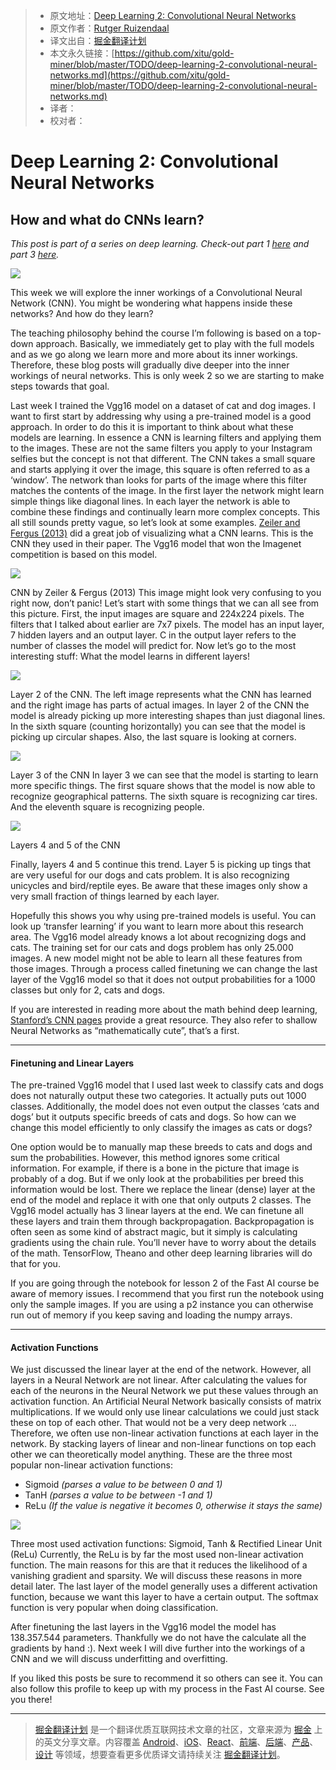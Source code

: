 
> * 原文地址：[Deep Learning 2: Convolutional Neural Networks](https://medium.com/towards-data-science/deep-learning-2-f81ebe632d5c)
> * 原文作者：[Rutger Ruizendaal](https://medium.com/@r.ruizendaal)
> * 译文出自：[掘金翻译计划](https://github.com/xitu/gold-miner)
> * 本文永久链接：[https://github.com/xitu/gold-miner/blob/master/TODO/deep-learning-2-convolutional-neural-networks.md](https://github.com/xitu/gold-miner/blob/master/TODO/deep-learning-2-convolutional-neural-networks.md)
> * 译者：
> * 校对者：

# Deep Learning 2: Convolutional Neural Networks

## How and what do CNNs learn?

*This post is part of a series on deep learning. Check-out part 1 *[*here*](https://medium.com/towards-data-science/deep-learning-1-1a7e7d9e3c07)* and part 3 *[*here*](https://medium.com/@r.ruizendaal/deep-learning-3-more-on-cnns-handling-overfitting-2bd5d99abe5d)*.*

![](https://cdn-images-1.medium.com/max/1600/1*z7hd8FZeI_eodazwIapvAw.png)

This week we will explore the inner workings of a Convolutional Neural Network (CNN). You might be wondering what happens inside these networks? And how do they learn?

The teaching philosophy behind the course I’m following is based on a top-down approach. Basically, we immediately get to play with the full models and as we go along we learn more and more about its inner workings. Therefore, these blog posts will gradually dive deeper into the inner workings of neural networks. This is only week 2 so we are starting to make steps towards that goal.

Last week I trained the Vgg16 model on a dataset of cat and dog images. I want to first start by addressing why using a pre-trained model is a good approach. In order to do this it is important to think about what these models are learning. In essence a CNN is learning filters and applying them to the images. These are not the same filters you apply to your Instagram selfies but the concept is not that different. The CNN takes a small square and starts applying it over the image, this square is often referred to as a ‘window’. The network than looks for parts of the image where this filter matches the contents of the image. In the first layer the network might learn simple things like diagonal lines. In each layer the network is able to combine these findings and continually learn more complex concepts. This all still sounds pretty vague, so let’s look at some examples. [Zeiler and Fergus (2013)](https://arxiv.org/abs/1311.2901) did a great job of visualizing what a CNN learns. This is the CNN they used in their paper. The Vgg16 model that won the Imagenet competition is based on this model.

![](https://cdn-images-1.medium.com/max/1600/1*vKyUGyRnJnZ3XOVVlvp80g.png)

CNN by Zeiler & Fergus (2013)
This image might look very confusing to you right now, don’t panic! Let’s start with some things that we can all see from this picture. First, the input images are square and 224x224 pixels. The filters that I talked about earlier are 7x7 pixels. The model has an input layer, 7 hidden layers and an output layer. C in the output layer refers to the number of classes the model will predict for. Now let’s go to the most interesting stuff: What the model learns in different layers!

![](https://cdn-images-1.medium.com/max/1600/1*k57FsdDndnfb4FendDdnAw.png)

Layer 2 of the CNN. The left image represents what the CNN has learned and the right image has parts of actual images.
In layer 2 of the CNN the model is already picking up more interesting shapes than just diagonal lines. In the sixth square (counting horizontally) you can see that the model is picking up circular shapes. Also, the last square is looking at corners.

![](https://cdn-images-1.medium.com/max/1600/1*7J5H2D0WSRBnEvI-BXfONg.png)

Layer 3 of the CNN
In layer 3 we can see that the model is starting to learn more specific things. The first square shows that the model is now able to recognize geographical patterns. The sixth square is recognizing car tires. And the eleventh square is recognizing people.

![](https://cdn-images-1.medium.com/max/2000/1*QKxqFAp83WDU94N0a7AIpg.png)

Layers 4 and 5 of the CNN

Finally, layers 4 and 5 continue this trend. Layer 5 is picking up tings that are very useful for our dogs and cats problem. It is also recognizing unicycles and bird/reptile eyes. Be aware that these images only show a very small fraction of things learned by each layer.

Hopefully this shows you why using pre-trained models is useful. You can look up ‘transfer learning’ if you want to learn more about this research area. The Vgg16 model already knows a lot about recognizing dogs and cats. The training set for our cats and dogs problem has only 25.000 images. A new model might not be able to learn all these features from those images. Through a process called finetuning we can change the last layer of the Vgg16 model so that it does not output probabilities for a 1000 classes but only for 2, cats and dogs.

If you are interested in reading more about the math behind deep learning, [Stanford’s CNN pages](http://cs231n.github.io/) provide a great resource. They also refer to shallow Neural Networks as “mathematically cute”, that’s a first.

---

#### Finetuning and Linear Layers

The pre-trained Vgg16 model that I used last week to classify cats and dogs does not naturally output these two categories. It actually puts out 1000 classes. Additionally, the model does not even output the classes ‘cats and dogs’ but it outputs specific breeds of cats and dogs. So how can we change this model efficiently to only classify the images as cats or dogs?

One option would be to manually map these breeds to cats and dogs and sum the probabilities. However, this method ignores some critical information. For example, if there is a bone in the picture that image is probably of a dog. But if we only look at the probabilities per breed this information would be lost. There we replace the linear (dense) layer at the end of the model and replace it with one that only outputs 2 classes. The Vgg16 model actually has 3 linear layers at the end. We can finetune all these layers and train them through backpropagation. Backpropagation is often seen as some kind of abstract magic, but it simply is calculating gradients using the chain rule. You’ll never have to worry about the details of the math. TensorFlow, Theano and other deep learning libraries will do that for you.

If you are going through the notebook for lesson 2 of the Fast AI course be aware of memory issues. I recommend that you first run the notebook using only the sample images. If you are using a p2 instance you can otherwise run out of memory if you keep saving and loading the numpy arrays.

---

#### Activation Functions

We just discussed the linear layer at the end of the network. However, all layers in a Neural Network are not linear. After calculating the values for each of the neurons in the Neural Network we put these values through an activation function. An Artificial Neural Network basically consists of matrix multiplications. If we would only use linear calculations we could just stack these on top of each other. That would not be a very deep network … Therefore, we often use non-linear activation functions at each layer in the network. By stacking layers of linear and non-linear functions on top each other we can theoretically model anything. These are the three most popular non-linear activation functions:

- Sigmoid *(parses a value to be between 0 and 1)*
- TanH *(parses a value to be between -1 and 1)*
- ReLu *(If the value is negative it becomes 0, otherwise it stays the same)*

![](https://cdn-images-1.medium.com/max/1600/1*feheZP3rz5va0QVpi9DVNg.png)

Three most used activation functions: Sigmoid, Tanh & Rectified Linear Unit (ReLu)
Currently, the ReLu is by far the most used non-linear activation function. The main reasons for this are that it reduces the likelihood of a vanishing gradient and sparsity. We will discuss these reasons in more detail later. The last layer of the model generally uses a different activation function, because we want this layer to have a certain output. The softmax function is very popular when doing classification.

After finetuning the last layers in the Vgg16 model the model has 138.357.544 parameters. Thankfully we do not have the calculate all the gradients by hand :). Next week I will dive further into the workings of a CNN and we will discuss underfitting and overfitting.

If you liked this posts be sure to recommend it so others can see it. You can also follow this profile to keep up with my process in the Fast AI course. See you there!


---

> [掘金翻译计划](https://github.com/xitu/gold-miner) 是一个翻译优质互联网技术文章的社区，文章来源为 [掘金](https://juejin.im) 上的英文分享文章。内容覆盖 [Android](https://github.com/xitu/gold-miner#android)、[iOS](https://github.com/xitu/gold-miner#ios)、[React](https://github.com/xitu/gold-miner#react)、[前端](https://github.com/xitu/gold-miner#前端)、[后端](https://github.com/xitu/gold-miner#后端)、[产品](https://github.com/xitu/gold-miner#产品)、[设计](https://github.com/xitu/gold-miner#设计) 等领域，想要查看更多优质译文请持续关注 [掘金翻译计划](https://github.com/xitu/gold-miner)。
